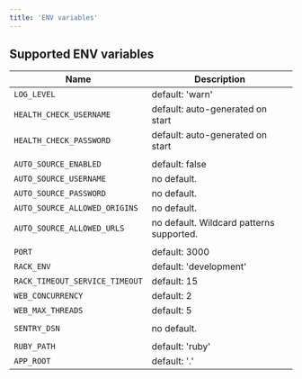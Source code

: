 ```yaml
---
title: 'ENV variables'
---
```



## Supported ENV variables

| Name                           | Description                        |
| ------------------------------ | ---------------------------------- |
| `LOG_LEVEL`                    | default: 'warn'                    |
| `HEALTH_CHECK_USERNAME`        | default: auto-generated on start   |
| `HEALTH_CHECK_PASSWORD`        | default: auto-generated on start   |
|                                |                                    |
| `AUTO_SOURCE_ENABLED`          | default: false                     |
| `AUTO_SOURCE_USERNAME`         | no default.                        |
| `AUTO_SOURCE_PASSWORD`         | no default.                        |
| `AUTO_SOURCE_ALLOWED_ORIGINS`  | no default.                        |
| `AUTO_SOURCE_ALLOWED_URLS`     | no default. Wildcard patterns supported. |
|                                |                                    |
| `PORT`                         | default: 3000                      |
| `RACK_ENV`                     | default: 'development'             |
| `RACK_TIMEOUT_SERVICE_TIMEOUT` | default: 15                        |
| `WEB_CONCURRENCY`              | default: 2                         |
| `WEB_MAX_THREADS`              | default: 5                         |
|                                |                                    |
| `SENTRY_DSN`                   | no default.                        |
|                                |                                    |
| `RUBY_PATH`                    | default: 'ruby'                    |
| `APP_ROOT`                     | default: '.'                       |
